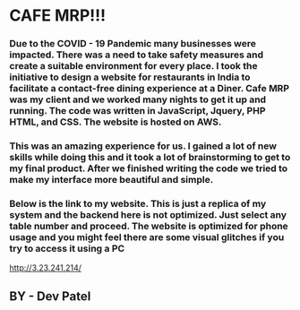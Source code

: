  # CAFE MRP!!! 
 
 ###  Due to the COVID - 19 Pandemic many businesses were impacted. There was a need to take safety measures and create a suitable environment for every place. I took the initiative to design a website for restaurants in India to facilitate a contact-free dining experience at a Diner. Cafe MRP was my client and we worked many nights to get it up and running. The code was written in JavaScript, Jquery, PHP HTML, and CSS. The website is hosted on AWS. 
 
###  This was an amazing experience for us. I gained a lot of new skills while doing this and it took a lot of brainstorming to get to my final product. After we finished writing the code we tried to make my interface more beautiful and simple. 

### Below is the link to my website. This is just a replica of my system and the backend here is not optimized. Just select any table number and proceed. The website is optimized for phone usage and you might feel there are some visual glitches if you try to access it using a PC
http://3.23.241.214/

## BY - Dev Patel
